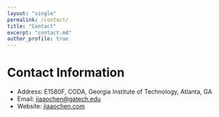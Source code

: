 ```yaml
---
layout: "single"
permalink: /contact/
title: "Contact"
excerpt: "contact.md"
author_profile: true
---
```


# Contact Information

- Address: E1580F, CODA, Georgia Institute of Technology, Atlanta, GA
- Email: [jiaaochen@gatech.edu](mailto:jiaaochen@gatech.edu)
- Website: [jiaaochen.com](http://www.jiaaochen.com/)